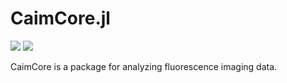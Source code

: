 # CaimCore.jl

[![][tests-img]][tests-url] [![][codecov-img]][codecov-url]

[tests-img]: https://github.com/dglmoore/CaimCore.jl/workflows/tests/badge.svg
[tests-url]: https://github.com/dglmoore/CaimCore.jl/actions

[codecov-img]: https://codecov.io/gh/dglmoore/CaimCore.jl/branch/master/graph/badge.svg
[codecov-url]: https://codecov.io/gh/dglmoore/CaimCore.jl

CaimCore is a package for analyzing fluorescence imaging data.
